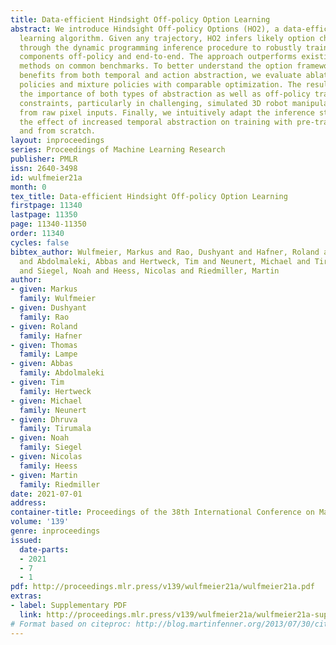 ```yaml
---
title: Data-efficient Hindsight Off-policy Option Learning
abstract: We introduce Hindsight Off-policy Options (HO2), a data-efficient option
  learning algorithm. Given any trajectory, HO2 infers likely option choices and backpropagates
  through the dynamic programming inference procedure to robustly train all policy
  components off-policy and end-to-end. The approach outperforms existing option learning
  methods on common benchmarks. To better understand the option framework and disentangle
  benefits from both temporal and action abstraction, we evaluate ablations with flat
  policies and mixture policies with comparable optimization. The results highlight
  the importance of both types of abstraction as well as off-policy training and trust-region
  constraints, particularly in challenging, simulated 3D robot manipulation tasks
  from raw pixel inputs. Finally, we intuitively adapt the inference step to investigate
  the effect of increased temporal abstraction on training with pre-trained options
  and from scratch.
layout: inproceedings
series: Proceedings of Machine Learning Research
publisher: PMLR
issn: 2640-3498
id: wulfmeier21a
month: 0
tex_title: Data-efficient Hindsight Off-policy Option Learning
firstpage: 11340
lastpage: 11350
page: 11340-11350
order: 11340
cycles: false
bibtex_author: Wulfmeier, Markus and Rao, Dushyant and Hafner, Roland and Lampe, Thomas
  and Abdolmaleki, Abbas and Hertweck, Tim and Neunert, Michael and Tirumala, Dhruva
  and Siegel, Noah and Heess, Nicolas and Riedmiller, Martin
author:
- given: Markus
  family: Wulfmeier
- given: Dushyant
  family: Rao
- given: Roland
  family: Hafner
- given: Thomas
  family: Lampe
- given: Abbas
  family: Abdolmaleki
- given: Tim
  family: Hertweck
- given: Michael
  family: Neunert
- given: Dhruva
  family: Tirumala
- given: Noah
  family: Siegel
- given: Nicolas
  family: Heess
- given: Martin
  family: Riedmiller
date: 2021-07-01
address:
container-title: Proceedings of the 38th International Conference on Machine Learning
volume: '139'
genre: inproceedings
issued:
  date-parts:
  - 2021
  - 7
  - 1
pdf: http://proceedings.mlr.press/v139/wulfmeier21a/wulfmeier21a.pdf
extras:
- label: Supplementary PDF
  link: http://proceedings.mlr.press/v139/wulfmeier21a/wulfmeier21a-supp.pdf
# Format based on citeproc: http://blog.martinfenner.org/2013/07/30/citeproc-yaml-for-bibliographies/
---
```

